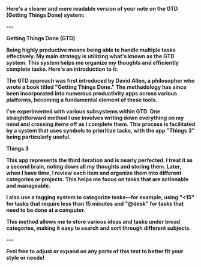 **Here's a clearer and more readable version of your note on the GTD (Getting Things Done) system:**

  

**---**

  

****Getting Things Done (GTD)****

  

**Being highly productive means being able to handle multiple tasks effectively. My main strategy is utilizing what's known as the GTD system. This system helps me organize my thoughts and efficiently complete tasks. Here's an introduction to it:**

  

**The GTD approach was first introduced by David Allen, a philosopher who wrote a book titled "Getting Things Done." The methodology has since been incorporated into numerous productivity apps across various platforms, becoming a fundamental element of these tools.**

  

**I've experimented with various subsystems within GTD. One straightforward method I use involves writing down everything on my mind and crossing items off as I complete them. This process is facilitated by a system that uses symbols to prioritize tasks, with the app "Things 3" being particularly useful.**

  

****Things 3****  

**This app represents the third iteration and is nearly perfected. I treat it as a second brain, noting down all my thoughts and storing them. Later, when I have time, I review each item and organize them into different categories or projects. This helps me focus on tasks that are actionable and manageable.**

  

**I also use a tagging system to categorize tasks—for example, using "<15" for tasks that require less than 15 minutes and "@desk" for tasks that need to be done at a computer.**

  

**This method allows me to store various ideas and tasks under broad categories, making it easy to search and sort through different subjects.**

  

**---**

  

**Feel free to adjust or expand on any parts of this text to better fit your style or needs!**
